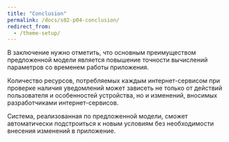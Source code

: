 ```yaml
---
title: "Conclusion"
permalink: /docs/s02-p04-conclusion/
redirect_from:
  - /theme-setup/
---
```

В заключение нужно отметить, что основным преимуществом предложенной модели является повышение точности вычислений параметров со временем работы приложения.

Количество ресурсов, потребляемых каждым интернет-сервисом при проверке наличия уведомлений может зависеть не только от действий пользователя и особенностей устройства, но и изменений, вносимых разработчиками интернет-сервисов.

Система, реализованная по предложенной модели, сможет автоматически подстроиться к новым условиям без необходимости внесения изменений в приложение.